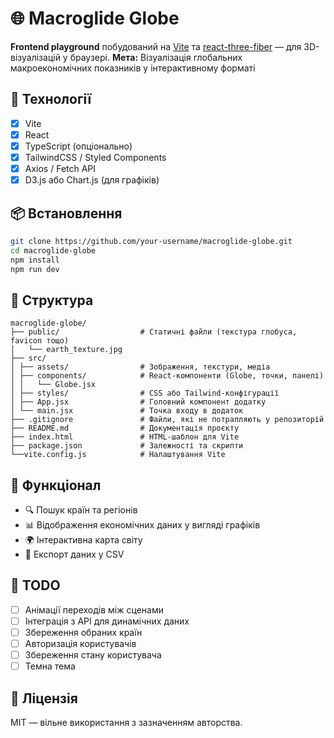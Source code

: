 # 🌐 Macroglide Globe

**Frontend playground** побудований на [Vite](https://vitejs.dev/) та [react-three-fiber](https://github.com/pmndrs/react-three-fiber) — для 3D-візуалізацій у браузері.
**Мета:** Візуалізація глобальних макроекономічних показників у інтерактивному форматі

## 🚀 Технології

- [x] Vite
- [x] React
- [x] TypeScript (опціонально)
- [x] TailwindCSS / Styled Components
- [x] Axios / Fetch API
- [x] D3.js або Chart.js (для графіків)

## 📦 Встановлення

```bash
git clone https://github.com/your-username/macroglide-globe.git
cd macroglide-globe
npm install
npm run dev
```

## 📁 Структура

```plaintext
macroglide-globe/
├── public/                  # Статичні файли (текстура глобуса, favicon тощо)
│   └── earth_texture.jpg    
├── src/
│ ├── assets/                # Зображення, текстури, медіа
│ ├── components/            # React-компоненти (Globe, точки, панелі)
│ │   └── Globe.jsx            
│ ├── styles/                # CSS або Tailwind-конфігурації
│ ├── App.jsx                # Головний компонент додатку
│ └── main.jsx               # Точка входу в додаток
├── .gitignore               # Файли, які не потрапляють у репозиторій
├── README.md                # Документація проєкту
├── index.html               # HTML-шаблон для Vite
├── package.json             # Залежності та скрипти
└──vite.config.js            # Налаштування Vite
```

## 🧠 Функціонал

- 🔍 Пошук країн та регіонів
- 📊 Відображення економічних даних у вигляді графіків
- 🌍 Інтерактивна карта світу
- 📁 Експорт даних у CSV

## 📌 TODO

- [ ] Анімації переходів між сценами
- [ ] Інтеграція з API для динамічних даних
- [ ] Збереження обраних країн
- [ ] Авторизація користувачів
- [ ] Збереження стану користувача
- [ ] Темна тема

## 📄 Ліцензія

MIT — вільне використання з зазначенням авторства.
